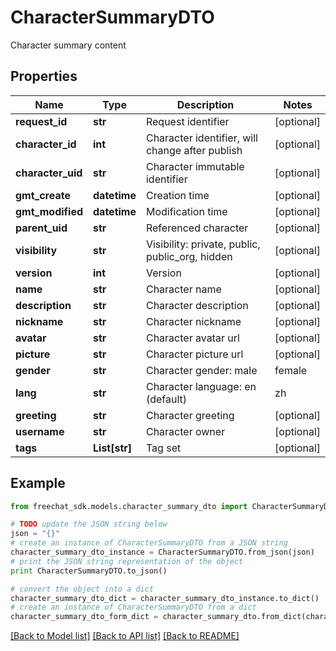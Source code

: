 # CharacterSummaryDTO

Character summary content

## Properties

Name | Type | Description | Notes
------------ | ------------- | ------------- | -------------
**request_id** | **str** | Request identifier | [optional] 
**character_id** | **int** | Character identifier, will change after publish | [optional] 
**character_uid** | **str** | Character immutable identifier | [optional] 
**gmt_create** | **datetime** | Creation time | [optional] 
**gmt_modified** | **datetime** | Modification time | [optional] 
**parent_uid** | **str** | Referenced character | [optional] 
**visibility** | **str** | Visibility: private, public, public_org, hidden | [optional] 
**version** | **int** | Version | [optional] 
**name** | **str** | Character name | [optional] 
**description** | **str** | Character description | [optional] 
**nickname** | **str** | Character nickname | [optional] 
**avatar** | **str** | Character avatar url | [optional] 
**picture** | **str** | Character picture url | [optional] 
**gender** | **str** | Character gender: male | female | other | [optional] 
**lang** | **str** | Character language: en (default) | zh | ... | [optional] 
**greeting** | **str** | Character greeting | [optional] 
**username** | **str** | Character owner | [optional] 
**tags** | **List[str]** | Tag set | [optional] 

## Example

```python
from freechat_sdk.models.character_summary_dto import CharacterSummaryDTO

# TODO update the JSON string below
json = "{}"
# create an instance of CharacterSummaryDTO from a JSON string
character_summary_dto_instance = CharacterSummaryDTO.from_json(json)
# print the JSON string representation of the object
print CharacterSummaryDTO.to_json()

# convert the object into a dict
character_summary_dto_dict = character_summary_dto_instance.to_dict()
# create an instance of CharacterSummaryDTO from a dict
character_summary_dto_form_dict = character_summary_dto.from_dict(character_summary_dto_dict)
```
[[Back to Model list]](../README.md#documentation-for-models) [[Back to API list]](../README.md#documentation-for-api-endpoints) [[Back to README]](../README.md)


